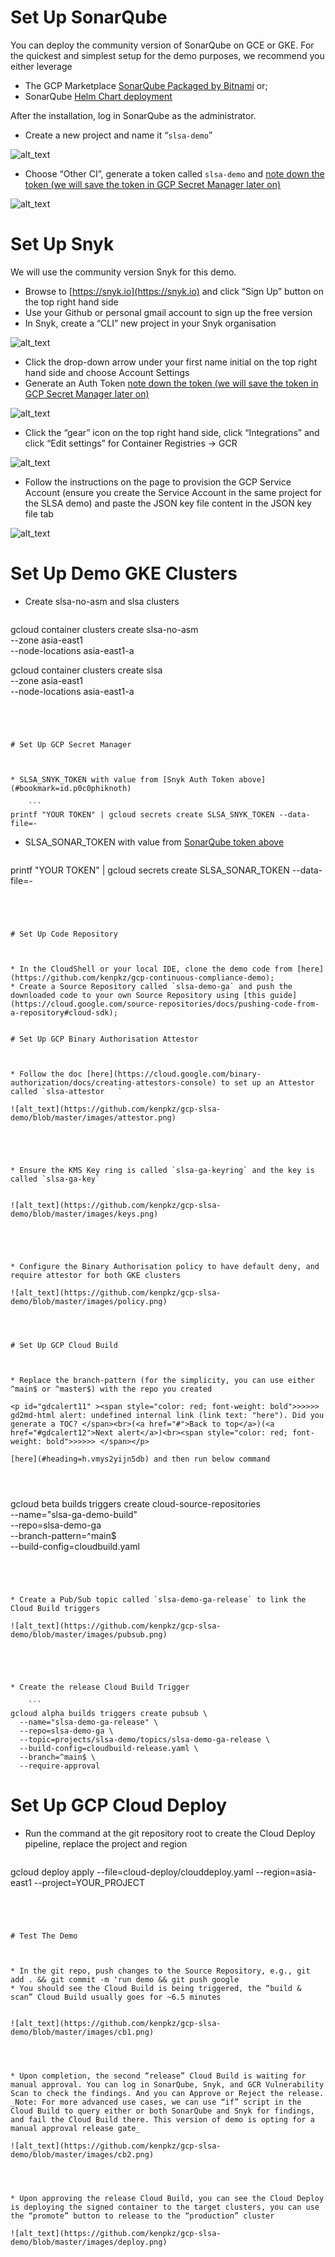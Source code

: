 
# Set Up SonarQube

You can deploy the community version of SonarQube on GCE or GKE. For the quickest and simplest setup for the demo purposes, we recommend you either leverage 



* The GCP Marketplace [SonarQube Packaged by Bitnami](https://console.cloud.google.com/marketplace/product/bitnami-launchpad/sonarqube?project=slsa-demo) or;
* SonarQube [Helm Chart deployment](https://docs.sonarqube.org/latest/setup/sonarqube-on-kubernetes/)

After the installation, log in SonarQube as the administrator.



* Create a new project and name it “`slsa-demo`”

![alt_text](https://github.com/kenpkz/gcp-slsa-demo/blob/master/images/sonarqube.png)


* Choose “Other CI”, generate a token called `slsa-demo` and <span style="text-decoration:underline;">note down the token (we will save the token in GCP Secret Manager later on)</span>


![alt_text](https://github.com/kenpkz/gcp-slsa-demo/blob/master/images/sonarproject.png)




# Set Up Snyk

We will use the community version Snyk for this demo.



* Browse to [https://snyk.io](https://snyk.io) and click “Sign Up” button on the top right hand side
* Use your Github or personal gmail account to sign up the free version
* In Snyk, create a “CLI” new project in your Snyk organisation

![alt_text](https://github.com/kenpkz/gcp-slsa-demo/blob/master/images/snyk.png)




* Click the drop-down arrow under your first name initial on the top right hand side and choose Account Settings
* Generate an Auth Token <span style="text-decoration:underline;">note down the token (we will save the token in GCP Secret Manager later on)</span>


![alt_text](https://github.com/kenpkz/gcp-slsa-demo/blob/master/images/snyk-token.png)




* Click the “gear” icon on the top right hand side, click “Integrations” and click “Edit settings” for Container Registries -> GCR


![alt_text](https://github.com/kenpkz/gcp-slsa-demo/blob/master/images/snyk-gcr.png)



* Follow the instructions on the page to provision the GCP Service Account (ensure you create the Service Account in the same project for the SLSA demo) and paste the JSON key file content in the JSON key file tab


![alt_text](https://github.com/kenpkz/gcp-slsa-demo/blob/master/images/snyk-gcr2.png)




# Set Up Demo GKE Clusters



* Create slsa-no-asm and slsa clusters

    ```
gcloud container clusters create slsa-no-asm \
    --zone asia-east1 \
    --node-locations asia-east1-a

gcloud container clusters create slsa\
    --zone asia-east1 \
    --node-locations asia-east1-a
```




# Set Up GCP Secret Manager



* SLSA_SNYK_TOKEN with value from [Snyk Auth Token above](#bookmark=id.p0c0phiknoth)

    ```
printf "YOUR TOKEN" | gcloud secrets create SLSA_SNYK_TOKEN --data-file=-
```


* SLSA_SONAR_TOKEN with value from [SonarQube token above](#bookmark=id.kodyke6fbq9)

    ```
printf "YOUR TOKEN" | gcloud secrets create SLSA_SONAR_TOKEN --data-file=-
```




# Set Up Code Repository



* In the CloudShell or your local IDE, clone the demo code from [here](https://github.com/kenpkz/gcp-continuous-compliance-demo);
* Create a Source Repository called `slsa-demo-ga` and push the downloaded code to your own Source Repository using [this guide](https://cloud.google.com/source-repositories/docs/pushing-code-from-a-repository#cloud-sdk); 


# Set Up GCP Binary Authorisation Attestor



* Follow the doc [here](https://cloud.google.com/binary-authorization/docs/creating-attestors-console) to set up an Attestor called `slsa-attestor   `

![alt_text](https://github.com/kenpkz/gcp-slsa-demo/blob/master/images/attestor.png)





* Ensure the KMS Key ring is called `slsa-ga-keyring` and the key is called `slsa-ga-key`


![alt_text](https://github.com/kenpkz/gcp-slsa-demo/blob/master/images/keys.png)





* Configure the Binary Authorisation policy to have default deny, and require attestor for both GKE clusters

![alt_text](https://github.com/kenpkz/gcp-slsa-demo/blob/master/images/policy.png)




# Set Up GCP Cloud Build



* Replace the branch-pattern (for the simplicity, you can use either ^main$ or ^master$) with the repo you created 

<p id="gdcalert11" ><span style="color: red; font-weight: bold">>>>>>  gd2md-html alert: undefined internal link (link text: "here"). Did you generate a TOC? </span><br>(<a href="#">Back to top</a>)(<a href="#gdcalert12">Next alert</a>)<br><span style="color: red; font-weight: bold">>>>>> </span></p>

[here](#heading=h.vmys2yijn5db) and then run below command

    


```
gcloud beta builds triggers create cloud-source-repositories \
    --name="slsa-ga-demo-build" \
    --repo=slsa-demo-ga \
    --branch-pattern=^main$ \
    --build-config=cloudbuild.yaml 
```




* Create a Pub/Sub topic called `slsa-demo-ga-release` to link the Cloud Build triggers

![alt_text](https://github.com/kenpkz/gcp-slsa-demo/blob/master/images/pubsub.png)





* Create the release Cloud Build Trigger

    ```
gcloud alpha builds triggers create pubsub \
  --name="slsa-demo-ga-release" \
  --repo=slsa-demo-ga \
  --topic=projects/slsa-demo/topics/slsa-demo-ga-release \
  --build-config=cloudbuild-release.yaml \
  --branch=^main$ \
  --require-approval
```




# Set Up GCP Cloud Deploy



* Run the command at the git repository root to create the Cloud Deploy pipeline, replace the project and region

    ```
gcloud deploy apply --file=cloud-deploy/clouddeploy.yaml --region=asia-east1 --project=YOUR_PROJECT
```




# Test The Demo



* In the git repo, push changes to the Source Repository, e.g., git add . && git commit -m 'run demo && git push google
* You should see the Cloud Build is being triggered, the “build & scan” Cloud Build usually goes for ~6.5 minutes


![alt_text](https://github.com/kenpkz/gcp-slsa-demo/blob/master/images/cb1.png)




* Upon completion, the second “release” Cloud Build is waiting for manual approval. You can log in SonarQube, Snyk, and GCR Vulnerability Scan to check the findings. And you can Approve or Reject the release. _Note: For more advanced use cases, we can use “if” script in the Cloud Build to query either or both SonarQube and Snyk for findings, and fail the Cloud Build there. This version of demo is opting for a manual approval release gate_

![alt_text](https://github.com/kenpkz/gcp-slsa-demo/blob/master/images/cb2.png)




* Upon approving the release Cloud Build, you can see the Cloud Deploy is deploying the signed container to the target clusters, you can use the “promote” button to release to the “production” cluster

![alt_text](https://github.com/kenpkz/gcp-slsa-demo/blob/master/images/deploy.png)


